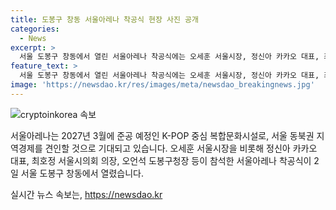 ```yaml
---
title: 도봉구 창동 서울아레나 착공식 현장 사진 공개
categories:
  - News
excerpt: >
  서울 도봉구 창동에서 열린 서울아레나 착공식에는 오세훈 서울시장, 정신아 카카오 대표, 최호정 서울시의회 의장, 오언석 도봉구청장 등이 참석했다. 2027년 3월 준공 예정인 서울아레나는 K-POP 중심 복합문화시설로, 서울 동북권 지역경제를 견인할 예정이다.
feature_text: >
  서울 도봉구 창동에서 열린 서울아레나 착공식에는 오세훈 서울시장, 정신아 카카오 대표, 최호정 서울시의회 의장, 오언석 도봉구청장 등이 참석했다. 2027년 3월 준공 예정인 서울아레나는 K-POP 중심 복합문화시설로, 서울 동북권 지역경제를 견인할 예정이다.
image: 'https://newsdao.kr/res/images/meta/newsdao_breakingnews.jpg'
---
```


<p><img src="https://newsdao.kr/res/images/meta/newsdao_breakingnews.jpg" alt="cryptoinkorea 속보" /></p>

<p>서울아레나는 2027년 3월에 준공 예정인 K-POP 중심 복합문화시설로, 서울 동북권 지역경제를 견인할 것으로 기대되고 있습니다. 오세훈 서울시장을 비롯해 정신아 카카오 대표, 최호정 서울시의회 의장, 오언석 도봉구청장 등이 참석한 서울아레나 착공식이 2일 서울 도봉구 창동에서 열렸습니다.</p>
실시간 뉴스 속보는, <a href="https://newsdao.kr" rel="dofollow">https://newsdao.kr</a>


